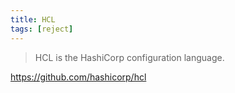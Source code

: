 ```yaml
---
title: HCL
tags: [reject]
---
```


> HCL is the HashiCorp configuration language.

<https://github.com/hashicorp/hcl>
